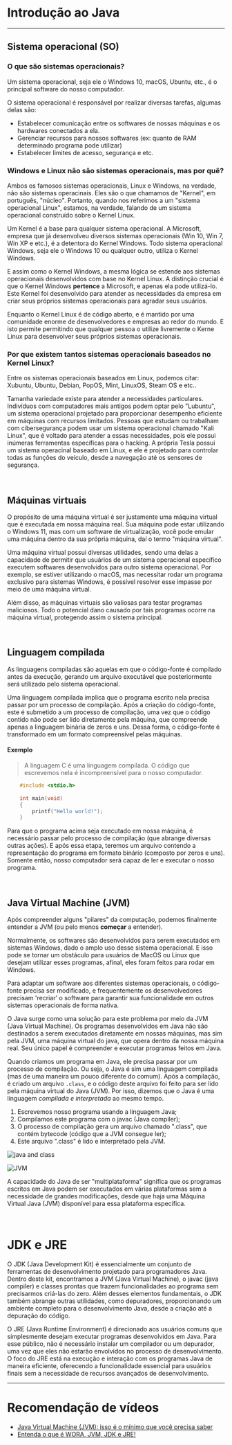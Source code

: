 # Introdução ao Java

____________

## Sistema operacional (SO)

### O que são sistemas operacionais?
Um sistema operacional, seja ele o Windows 10, macOS, Ubuntu, etc., é o principal software do nosso computador.

O sistema operacional é responsável por realizar diversas tarefas, algumas delas são:
- Estabelecer comunicação entre os softwares de nossas máquinas e os hardwares conectados a ela.
- Gerenciar recursos para nossos softwares (ex: quanto de RAM determinado programa pode utilizar)
- Estabelecer limites de acesso, segurança e etc.

### Windows e Linux não são sistemas operacionais, mas por quê? 
Ambos os famosos sistemas operacionais, Linux e Windows, na verdade, não são sistemas operacinais. Eles são o que chamamos de "Kernel", em português, "núcleo". Portanto, quando nos referimos a um "sistema operacional Linux", estamos, na verdade, falando de um sistema operacional construído sobre o Kernel Linux.

Um Kernel é a base para qualquer sistema operacional. A Microsoft, empresa que já desenvolveu diversos sistemas operacionais (Win 10, Win 7, Win XP e etc.), é a detentora do Kernel Windows. Todo sistema operacional Windows, seja ele o Windows 10 ou qualquer outro, utiliza o Kernel Windows. 

E assim como o Kernel Windows, a mesma lógica se estende aos sistemas operacionais desenvolvidos com base no Kernel Linux. A distinção crucial é que o Kernel Windows __pertence__ a Microsoft, e apenas ela pode utilizá-lo. Este Kernel foi desenvolvido para atender as necessidades da empresa em criar seus próprios sistemas operacionais para agradar seus usuários.
 
Enquanto o Kernel Linux é de código aberto, e é mantido por uma comunidade enorme de desenvolvedores e empresas ao redor do mundo. E isto permite  permitindo que qualquer pessoa o utilize livremente o Kerne Linux para desenvolver seus próprios sistemas operacionais. 


### Por que existem tantos sistemas operacionais baseados no Kernel Linux? 
Entre os sistemas operacionais baseados em Linux, podemos citar:
Xubuntu, Ubuntu, Debian, PopOS, Mint, LinuxOS, Steam OS e etc..

Tamanha variedade existe para atender a necessidades particulares. Indivíduos com computadores mais antigos podem optar pelo "Lubuntu", um sistema operacional projetado para proporcionar desempenho eficiente em máquinas com recursos limitados. Pessoas que estudam ou trabalham com cibersegurança podem usar um sistema operacional chamado "Kali Linux", que é voltado para atender a essas necessidades, pois ele possui inúmeras ferramentas específicas para o hacking. A própria Tesla possui um sistema operacinal baseado em Linux, e ele é projetado para controlar todas as funções do veículo, desde a navegação até os sensores de segurança. 

<br>

## Máquinas virtuais 
O propósito de uma máquina virtual é ser justamente uma máquina virtual que é executada em nossa máquina real. Sua máquina pode estar utilizando o Windows 11, mas com um software de virtualização, você pode 
emular uma máquina dentro da sua própria máquina, daí o termo "máquina virtual".

Uma máquina virtual possui diversas utilidades, sendo uma delas a capacidade de permitir que usuários de um sistema operacional específico executem softwares desenvolvidos para outro sistema operacional. Por exemplo, se estiver utilizando o macOS, mas necessitar rodar um programa exclusivo para sistemas Windows, é possível resolver esse impasse por meio de uma máquina virtual.

Além disso, as máquinas virtuais são valiosas para testar programas maliciosos. Todo o potencial dano causado por tais programas ocorre na máquina virtual, protegendo assim o sistema principal.

<br>

## Linguagem compilada
As linguagens compiladas são aquelas em que o código-fonte é compilado antes da execução, gerando um arquivo executável que posteriormente será utilizado pelo sistema operacional.

Uma linguagem compilada implica que o programa escrito nela precisa passar por um processo de compilação. Após a criação do código-fonte, este é submetido a um processo de compilação, uma vez que o código contido não pode ser lido diretamente pela máquina, que compreende apenas a linguagem binária de zeros e uns. Dessa forma, o código-fonte é transformado em um formato compreensível pelas máquinas.

#### Exemplo
> A linguagem C é uma linguagem compilada. O código que escrevemos nela é incompreensível para o nosso computador.
```c
    #include <stdio.h>
    
    int main(void)
    {
        printf("Hello world!");
    }
```

Para que o programa acima seja executado em nossa máquina, é necessário passar pelo processo de compilação (que abrange diversas outras ações). E após essa etapa, teremos um arquivo contendo a representação do programa em formato binário (composto por zeros e uns). Somente então, nosso computador será capaz de ler e executar o nosso programa.

<br>

## Java Virtual Machine (JVM)
Após compreender alguns "pilares" da computação, podemos finalmente entender a JVM (ou pelo menos __começar__ a entender).

Normalmente, os softwares são desenvolvidos para serem executados em sistemas Windows, dado o amplo uso desse sistema operacional. E isso pode se tornar um obstáculo para usuários de MacOS ou Linux que desejam utilizar esses programas, afinal, eles foram feitos para rodar em Windows. 

Para adaptar um software aos diferentes sistemas operacionais, o código-fonte precisa ser modificado, e frequentemente os desenvolvedores precisam 'recriar' o software para garantir sua funcionalidade em outros sistemas operacionais de forma nativa. 

O Java surge como uma solução para este problema por meio da JVM (Java Virtual Machine). Os programas desenvolvidos em Java não são destinados a serem executados diretamente em nossas máquinas, mas sim pela JVM, uma máquina virtual do java, que opera dentro da nossa máquina real. Seu único papel é compreender e executar programas feitos em Java.

Quando criamos um programa em Java, ele precisa passar por um processo de compilação. Ou seja, o Java é sim uma linguagem compilada (mas de uma maneira um pouco diferente do comum). Após a compilação, é criado um arquivo `.class`, e o código deste arquivo foi feito para ser lido pela máquina virtual do Java (JVM). Por isso, dizemos que o Java é uma linguagem _compilada e interpretada_ ao mesmo tempo.

1. Escrevemos nosso programa usando a linguagem Java;
2. Compilamos este programa com o javac (Java compiler);
3. O processo de compilação gera um arquivo chamado ".class", que contém bytecode (código que a JVM consegue ler);
4. Este arquivo ".class" é lido e interpretado pela JVM.

![java and class](https://github.com/FireguiQueen/Java/assets/98475125/bd5e74c5-2332-4bea-b09a-4fb5a1cce062)

![JVM](https://github.com/FireguiQueen/Java/assets/98475125/0f973e29-41f0-424e-b832-634ada8c4d5c)

A capacidade do Java de ser "multiplataforma" significa que os programas escritos em Java podem ser executados em várias
plataformas sem a necessidade de grandes modificações, desde que haja uma Máquina Virtual Java (JVM) disponível para essa plataforma específica.

<br>

# JDK e JRE
O JDK (Java Development Kit) é essencialmente um conjunto de ferramentas de desenvolvimento projetado para programadores Java. Dentro deste kit, encontramos a JVM (Java Virtual Machine), o javac (java compiler) e classes prontas que trazem funcionalidades ao programa sem precisarmos criá-las do zero. Além desses elementos fundamentais, o JDK também abrange outras utilidades, como depuradores, proporcionando um ambiente completo para o desenvolvimento Java, desde a criação até a depuração do código.

O JRE (Java Runtime Environment) é direcionado aos usuários comuns que simplesmente desejam executar programas desenvolvidos em Java. Para esse público, não é necessário instalar um compilador ou um depurador, uma vez que eles não estarão envolvidos no processo de desenvolvimento. O foco do JRE está na execução e interação com os programas Java de maneira eficiente, oferecendo a funcionalidade essencial para usuários finais sem a necessidade de recursos avançados de desenvolvimento.

____________________________

# Recomendação de vídeos
- [Java Virtual Machine (JVM): isso é o mínimo que você precisa saber](https://youtu.be/-rqptX0AqgI)
- [Entenda o que é WORA, JVM, JDK e JRE!](https://youtu.be/U6Gh6HYyl6c)
